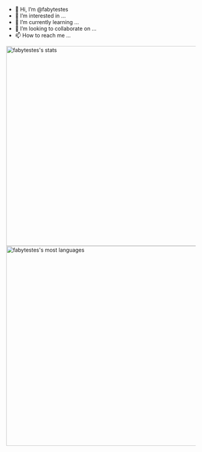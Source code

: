 - 👋 Hi, I’m @fabytestes
- 👀 I’m interested in ...
- 🌱 I’m currently learning ...
- 💞️ I’m looking to collaborate on ...
- 📫 How to reach me ...


<p align="left">
<img width="530em" src="https://github-readme-stats.vercel.app/api?username=fabytestes&show_icons=true&theme=algolia" alt="fabytestes's stats"/>
<img width="530em" src="https://github-readme-stats.vercel.app/api/top-langs/?username=fabytestes&layout=compact&theme=algolia" alt="fabytestes's most languages"/>
</p>
